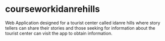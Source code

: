 # courseworkidanrehills
Web Application designed for a tourist center called idanre hills where story tellers can share their stories and those seeking for information about the tourist center can visit the app to obtain information.
